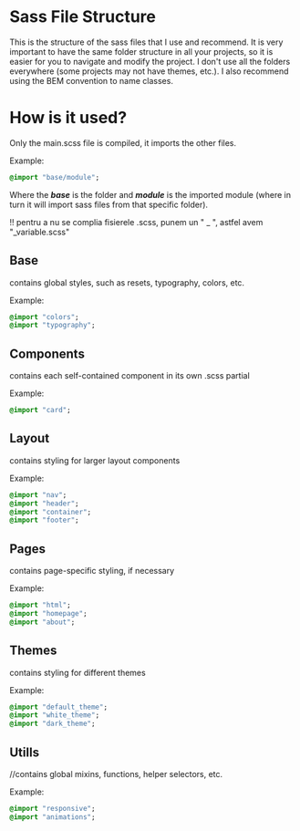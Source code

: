 # Sass File Structure

This is the structure of the sass files that I use and recommend. It is very important to have the same folder structure in all your projects, so it is easier for you to navigate and modify the project.
I don't use all the folders everywhere (some projects may not have themes, etc.).
I also recommend using the BEM convention to name classes.

# How is it used?

Only the main.scss file is compiled, it imports the other files.

Example:

```sass
@import "base/module";
```

Where the ___base___ is the folder and ___module___ is the imported module (where in turn it will import sass files from that specific folder).

!! pentru a nu se complia fisierele .scss, punem un " _ ", astfel avem "\_variable.scss"

## Base
contains global styles, such as resets, typography, colors, etc.

Example:

```sass
@import "colors";
@import "typography";
```

## Components

contains each self-contained component in its own .scss partial

Example:

```sass
@import "card";
```

## Layout
contains styling for larger layout components


Example:

```sass
@import "nav";
@import "header";
@import "container";
@import "footer";
```

## Pages
contains page-specific styling, if necessary


Example:

```sass
@import "html";
@import "homepage";
@import "about";
```

## Themes
contains styling for different themes


Example:

```sass
@import "default_theme";
@import "white_theme";
@import "dark_theme";
```

## Utills
//contains global mixins, functions, helper selectors, etc.



Example:

```sass
@import "responsive";
@import "animations";
```


















